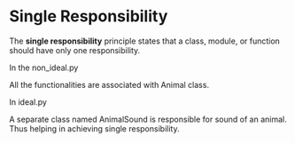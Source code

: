 # Single Responsibility

The <strong>single responsibility</strong> principle states that a class, module, or function should have only one responsibility.

In the non_ideal.py <br/>

All the functionalities are associated with Animal class.

In ideal.py <br/>

A separate class named AnimalSound is responsible for sound of an animal. Thus helping in achieving single responsibility.
